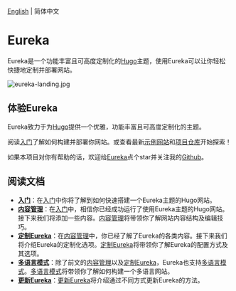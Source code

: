 [English](https://github.com/wangchucheng/hugo-eureka/blob/master/README.md) | 简体中文

# Eureka

Eureka是一个功能丰富且可高度定制化的[Hugo](https://gohugo.io/)主题，使用Eureka可以让你轻松快捷地定制并部署网站。

![eureka-landing.jpg](https://i.loli.net/2020/11/07/B6GZn1V2AS8XYIT.jpg)

## 体验Eureka

Eureka致力于为[Hugo](https://gohugo.io/)提供一个优雅，功能丰富且可高度定制化的主题。

阅读[入门](https://www.wangchucheng.com/zh/docs/eureka/getting-started/)了解如何构建并部署你网站。或查看最新[示例网站](https://themes.gohugo.io/theme/hugo-eureka/)和[项目仓库](https://github.com/wangchucheng/hugo-eureka/)开始探索！

如果本项目对你有帮助的话，欢迎给[Eureka](https://github.com/wangchucheng/hugo-eureka/)点个star并关注我的[Github](https://github.com/wangchucheng/)。

## 阅读文档

- **[入门](https://www.wangchucheng.com/zh/docs/eureka/getting-started/)**：在[入门](https://www.wangchucheng.com/zh/docs/eureka/getting-started/)中你将了解到如何快速搭建一个Eureka主题的Hugo网站。
- **[内容管理](https://www.wangchucheng.com/zh/docs/eureka/content-management/)**：在[入门](https://www.wangchucheng.com/zh/docs/eureka/getting-started/)中，相信你已经成功运行了使用Eureka主题的Hugo网站。接下来我们将添加一些内容。[内容管理](https://www.wangchucheng.com/zh/docs/eureka/content-management/)将带领你了解网站内容结构及编辑技巧。
- **[定制Eureka](https://www.wangchucheng.com/zh/docs/eureka/customize-eureka/)**：在[内容管理](https://www.wangchucheng.com/zh/docs/eureka/content-management/)中，你已经了解了Eureka的各类内容。接下来我们将介绍Eureka的定制化选项。[定制Eureka](https://www.wangchucheng.com/zh/docs/eureka/customize-eureka/)将带领你了解Eureka的配置方式及其选项。
- **[多语言模式](https://www.wangchucheng.com/zh/docs/eureka/multilingual-mode/)**：除了前文的[内容管理](https://www.wangchucheng.com/zh/docs/eureka/content-management/)以及[定制Eureka](https://www.wangchucheng.com/zh/docs/eureka/customize-eureka/)，Eureka也支持[多语言模式](https://www.wangchucheng.com/zh/docs/eureka/multilingual-mode/)。[多语言模式](https://www.wangchucheng.com/zh/docs/eureka/multilingual-mode/)将带领你了解如何构建一个多语言网站。
- **[更新Eureka](https://www.wangchucheng.com/zh/docs/eureka/update-eureka/)**：[更新Eureka](https://www.wangchucheng.com/zh/docs/eureka/update-eureka/)将介绍通过不同方式更新Eureka的方法。
